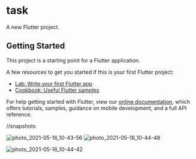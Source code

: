 # task

A new Flutter project.

## Getting Started

This project is a starting point for a Flutter application.

A few resources to get you started if this is your first Flutter project:

- [Lab: Write your first Flutter app](https://flutter.dev/docs/get-started/codelab)
- [Cookbook: Useful Flutter samples](https://flutter.dev/docs/cookbook)

For help getting started with Flutter, view our
[online documentation](https://flutter.dev/docs), which offers tutorials,
samples, guidance on mobile development, and a full API reference.


//snapshots

![photo_2021-05-16_10-43-56](https://user-images.githubusercontent.com/69866859/118386264-e070ac80-b633-11eb-99b0-4abef411ecff.jpg)
![photo_2021-05-16_10-44-48](https://user-images.githubusercontent.com/69866859/118386267-e6ff2400-b633-11eb-99e2-b89d7d0d8f35.jpg)


![photo_2021-05-16_10-44-42](https://user-images.githubusercontent.com/69866859/118386250-c6cf6500-b633-11eb-8ac5-c252077e2ce8.jpg)
